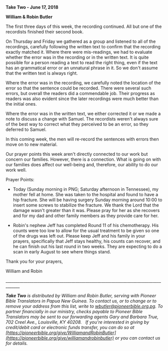 **Take Two - June 17, 2018**

**William & Robin Butler**

The first three days of this week, the recording continued. All but one
of the recordists finished their second book.

On Thursday and Friday we gathered as a group and listened to all of the
recordings, carefully following the written text to confirm that the
recording exactly matched it. Where there were mis-readings, we had to
evaluate whether the error was in the recording or in the written text.
It is quite possible for a person reading a text to read the right
thing, even if the text has an grammatical error or an unnatural phrase
in it. So we don't assume that the written text is always right.

Where the error was in the recording, we carefully noted the location of
the error so that the sentence could be recorded. There were several
such errors, but overall the readers did a commendable job. Their
progress as readers was also evident since the later recordings were
much better than the initial ones.

Where the error was in the written text, we either corrected it or we
made a note to discuss a change with Samuel. The recordists weren't
always sure of the best way to correct what they perceived to be an
error, so they deferred to Samuel.

In this coming week, the men will re-record the sentences with errors
then move on to new material.

Our prayer points this week aren't directly connected to our work but
concern our families. However, there is a connection. What is going on
with our families does affect our well-being and, therefore, our ability
to do our work well.

Prayer Points:

-   Today (Sunday morning in PNG; Saturday afternoon in Tennessee), my
    mother fell at home. She was taken to the hospital and found to have
    a hip fracture. She will be having surgery Sunday morning around
    10:00 to insert some screws to stabilize the fracture. We thank the
    Lord that the damage wasn't greater than it was. Please pray for her
    as she recovers and for my dad and other family members as they
    provide care for her.

-   Robin's nephew Jeff has completed Round 11 of his chemotherapy. His
    counts were too low to allow for the usual treatment to be given so
    one of the drugs was left out. Please keep Jeff and his family in
    your prayers, specifically that Jeff stays healthy, his counts can
    recover, and he can finish out his last round in two weeks. They are
    expecting to do a scan in early August to see where things stand.

Thank you for your prayers,

William and Robin

\_\_\_\_\_\_\_\_\_\_\_\_\_\_\_\_\_\_\_\_\_\_\_\_\_\_\_\_\_\_\_\_\_\_\_\_\_\_\_\_\_\_\_\_\_\_\_\_\_\_\_\_\_\_\_\_\_\_\_\_\_\_\_\_\_\_\_\_\_\_\_\_\_\_\_\_\_\_\_\_\_\_\_\_\_

***Take Two** is distributed by William and Robin Butler, serving with
Pioneer Bible Translators in Papua New Guinea. To contact us, or to
change or to remove your address from this list, write to
<wbutler@pioneerbible.org.pg>. To partner financially in our ministry,
checks payable to Pioneer Bible Translators may be sent to our
forwarding agents Gary and Barbara True, 702 Creel Ave., Louisville, KY
40208.   If you're interested in giving by credit/debit card or
electronic funds transfer, you can do so at
[https://pioneerbible.org/give/WilliamandRobinButler](https://pioneerbible.org/give/williamandrobinbutler)
or you can contact us for details.*

